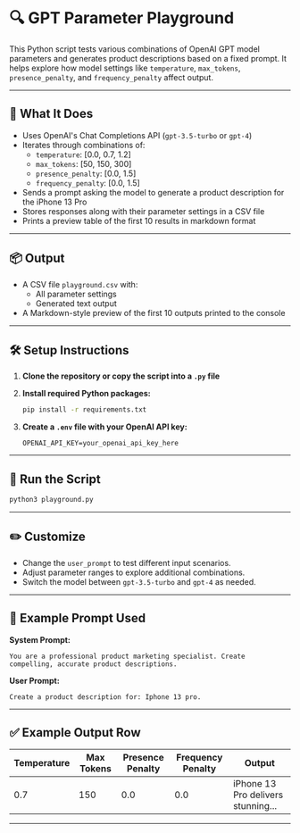 # 🔍 GPT Parameter Playground

This Python script tests various combinations of OpenAI GPT model parameters and generates product descriptions based on a fixed prompt. It helps explore how model settings like `temperature`, `max_tokens`, `presence_penalty`, and `frequency_penalty` affect output.

---

## 🧠 What It Does

- Uses OpenAI's Chat Completions API (`gpt-3.5-turbo` or `gpt-4`)
- Iterates through combinations of:
  - `temperature`: [0.0, 0.7, 1.2]
  - `max_tokens`: [50, 150, 300]
  - `presence_penalty`: [0.0, 1.5]
  - `frequency_penalty`: [0.0, 1.5]
- Sends a prompt asking the model to generate a product description for the iPhone 13 Pro
- Stores responses along with their parameter settings in a CSV file
- Prints a preview table of the first 10 results in markdown format

---

## 📦 Output

- A CSV file `playground.csv` with:
  - All parameter settings
  - Generated text output
- A Markdown-style preview of the first 10 outputs printed to the console

---

## 🛠️ Setup Instructions

1. **Clone the repository or copy the script into a `.py` file**

2. **Install required Python packages:**

   ```bash
   pip install -r requirements.txt
   ```

3. **Create a `.env` file with your OpenAI API key:**

   ```
   OPENAI_API_KEY=your_openai_api_key_here
   ```

---

## 🚀 Run the Script

```bash
python3 playground.py
```

---

## ✏️ Customize

- Change the `user_prompt` to test different input scenarios.
- Adjust parameter ranges to explore additional combinations.
- Switch the model between `gpt-3.5-turbo` and `gpt-4` as needed.

---

## 📁 Example Prompt Used

**System Prompt:**
```
You are a professional product marketing specialist. Create compelling, accurate product descriptions.
```

**User Prompt:**
```
Create a product description for: Iphone 13 pro.
```

---

## ✅ Example Output Row

| Temperature | Max Tokens | Presence Penalty | Frequency Penalty | Output                                |
|-------------|-------------|------------------|--------------------|----------------------------------------|
| 0.7         | 150         | 0.0              | 0.0                | iPhone 13 Pro delivers stunning...     |

---
